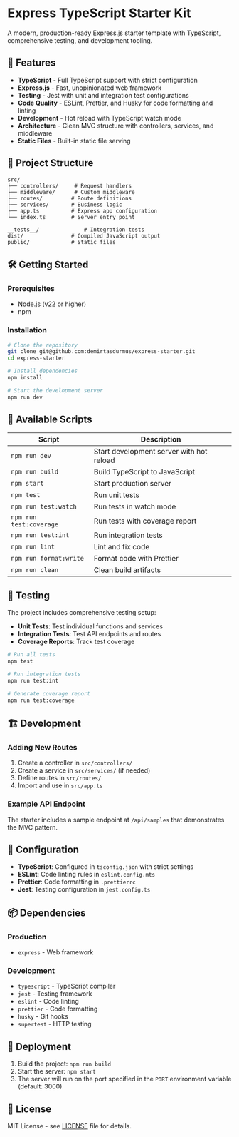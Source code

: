 # Express TypeScript Starter Kit

A modern, production-ready Express.js starter template with TypeScript, comprehensive testing, and development tooling.

## 🚀 Features

- **TypeScript** - Full TypeScript support with strict configuration
- **Express.js** - Fast, unopinionated web framework
- **Testing** - Jest with unit and integration test configurations
- **Code Quality** - ESLint, Prettier, and Husky for code formatting and linting
- **Development** - Hot reload with TypeScript watch mode
- **Architecture** - Clean MVC structure with controllers, services, and middleware
- **Static Files** - Built-in static file serving

## 📁 Project Structure

```
src/
├── controllers/     # Request handlers
├── middleware/      # Custom middleware
├── routes/         # Route definitions
├── services/       # Business logic
├── app.ts          # Express app configuration
└── index.ts        # Server entry point

__tests__/              # Integration tests
dist/               # Compiled JavaScript output
public/             # Static files
```

## 🛠️ Getting Started

### Prerequisites

- Node.js (v22 or higher)
- npm

### Installation

```bash
# Clone the repository
git clone git@github.com:demirtasdurmus/express-starter.git
cd express-starter

# Install dependencies
npm install

# Start the development server
npm run dev
```

## 📜 Available Scripts

| Script                  | Description                              |
| ----------------------- | ---------------------------------------- |
| `npm run dev`           | Start development server with hot reload |
| `npm run build`         | Build TypeScript to JavaScript           |
| `npm start`             | Start production server                  |
| `npm test`              | Run unit tests                           |
| `npm run test:watch`    | Run tests in watch mode                  |
| `npm run test:coverage` | Run tests with coverage report           |
| `npm run test:int`      | Run integration tests                    |
| `npm run lint`          | Lint and fix code                        |
| `npm run format:write`  | Format code with Prettier                |
| `npm run clean`         | Clean build artifacts                    |

## 🧪 Testing

The project includes comprehensive testing setup:

- **Unit Tests**: Test individual functions and services
- **Integration Tests**: Test API endpoints and routes
- **Coverage Reports**: Track test coverage

```bash
# Run all tests
npm test

# Run integration tests
npm run test:int

# Generate coverage report
npm run test:coverage
```

## 🏗️ Development

### Adding New Routes

1. Create a controller in `src/controllers/`
2. Create a service in `src/services/` (if needed)
3. Define routes in `src/routes/`
4. Import and use in `src/app.ts`

### Example API Endpoint

The starter includes a sample endpoint at `/api/samples` that demonstrates the MVC pattern.

## 🔧 Configuration

- **TypeScript**: Configured in `tsconfig.json` with strict settings
- **ESLint**: Code linting rules in `eslint.config.mts`
- **Prettier**: Code formatting in `.prettierrc`
- **Jest**: Testing configuration in `jest.config.ts`

## 📦 Dependencies

### Production

- `express` - Web framework

### Development

- `typescript` - TypeScript compiler
- `jest` - Testing framework
- `eslint` - Code linting
- `prettier` - Code formatting
- `husky` - Git hooks
- `supertest` - HTTP testing

## 🚀 Deployment

1. Build the project: `npm run build`
2. Start the server: `npm start`
3. The server will run on the port specified in the `PORT` environment variable (default: 3000)

## 📄 License

MIT License - see [LICENSE](LICENSE) file for details.

